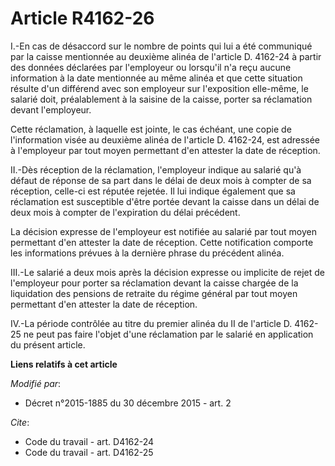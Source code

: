 # Article R4162-26

I.-En cas de désaccord sur le nombre de points qui lui a été communiqué par la caisse mentionnée au deuxième alinéa de
l'article D. 4162-24 à partir des données déclarées par l'employeur ou lorsqu'il n'a reçu aucune information à la date
mentionnée au même alinéa et que cette situation résulte d'un différend avec son employeur sur l'exposition elle-même, le
salarié doit, préalablement à la saisine de la caisse, porter sa réclamation devant l'employeur. 

Cette réclamation, à laquelle est jointe, le cas échéant, une copie de l'information visée au deuxième alinéa de l'article D.
4162-24, est adressée à l'employeur par tout moyen permettant d'en attester la date de réception. 

II.-Dès réception de la réclamation, l'employeur indique au salarié qu'à défaut de réponse de sa part dans le délai de deux
mois à compter de sa réception, celle-ci est réputée rejetée. Il lui indique également que sa réclamation est susceptible
d'être portée devant la caisse dans un délai de deux mois à compter de l'expiration du délai précédent. 

La décision expresse de l'employeur est notifiée au salarié par tout moyen permettant d'en attester la date de réception.
Cette notification comporte les informations prévues à la dernière phrase du précédent alinéa. 

III.-Le salarié a deux mois après la décision expresse ou implicite de rejet de l'employeur pour porter sa réclamation devant
la caisse chargée de la liquidation des pensions de retraite du régime général par tout moyen permettant d'en attester la
date de réception. 

IV.-La période contrôlée au titre du premier alinéa du II de l'article D. 4162-25 ne peut pas faire l'objet d'une réclamation
par le salarié en application du présent article.

**Liens relatifs à cet article**

_Modifié par_:

  - Décret n°2015-1885 du 30 décembre 2015 - art. 2

_Cite_:

  - Code du travail - art. D4162-24
  - Code du travail - art. D4162-25
